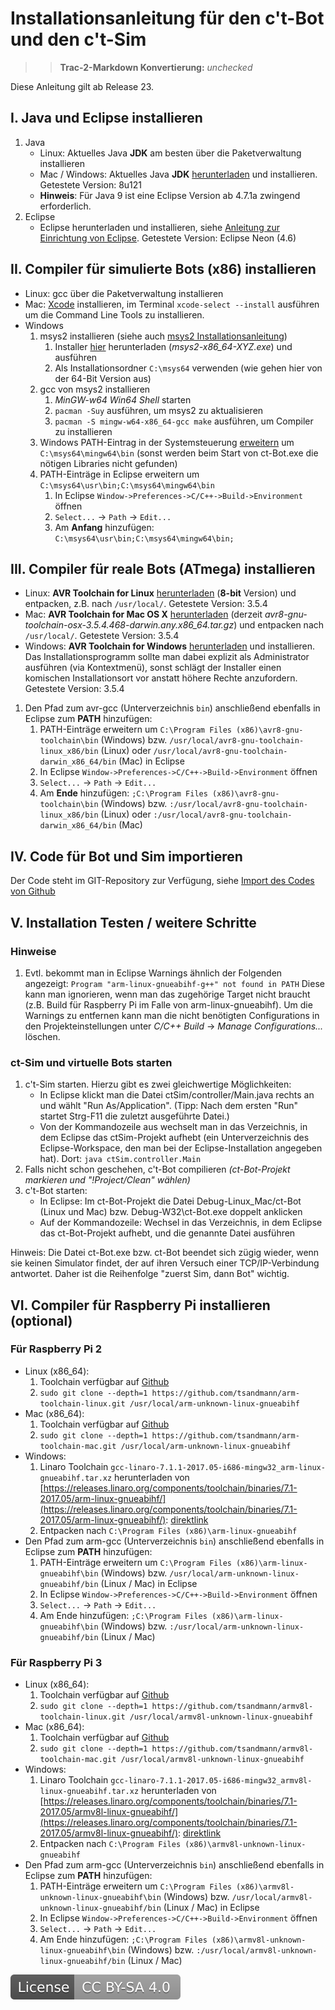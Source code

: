 # Installationsanleitung für den c't-Bot und den c't-Sim

>> **Trac-2-Markdown Konvertierung:** *unchecked*

Diese Anleitung gilt ab Release 23.

## I. Java und Eclipse installieren

1. Java
    * Linux: Aktuelles Java **JDK** am besten über die Paketverwaltung installieren
    * Mac / Windows: Aktuelles Java **JDK** [herunterladen](http://www.oracle.com/technetwork/java/javase/downloads/index.html) und installieren. Getestete Version: 8u121
    * **Hinweis**: Für Java 9 ist eine Eclipse Version ab 4.7.1a zwingend erforderlich.
1. Eclipse
    * Eclipse herunterladen und installieren, siehe [Anleitung zur Einrichtung von Eclipse](../EclipseInstallation/EclipseInstallation.md). Getestete Version: Eclipse Neon (4.6)

## II. Compiler für simulierte Bots (x86) installieren

* Linux: gcc über die Paketverwaltung installieren
* Mac: [Xcode](https://itunes.apple.com/de/app/xcode/id497799835?mt=12) installieren, im Terminal `xcode-select --install` ausführen um die Command Line Tools zu installieren.
* Windows
  1. msys2 installieren (siehe auch [msys2 Installationsanleitung](http://msys2.github.io))
     1. Installer [hier](http://msys2.github.io) herunterladen (*msys2-x86_64-*XYZ*.exe*) und ausführen
     1. Als Installationsordner `C:\msys64` verwenden (wie gehen hier von der 64-Bit Version aus)
  1. gcc von msys2 installieren
     1. *MinGW-w64 Win64 Shell* starten
     1. `pacman -Suy` ausführen, um msys2 zu aktualisieren
     1. `pacman -S mingw-w64-x86_64-gcc make` ausführen, um Compiler zu installieren
  1. Windows PATH-Eintrag in der Systemsteuerung [erweitern](http://techmixx.de/windows-10-umgebungsvariablen-bearbeiten/) um `C:\msys64\mingw64\bin` (sonst werden beim Start von ct-Bot.exe die nötigen Libraries nicht gefunden)
  1. PATH-Einträge in Eclipse erweitern um `C:\msys64\usr\bin;C:\msys64\mingw64\bin`
     1. In Eclipse `Window->Preferences->C/C++->Build->Environment` öffnen
     1. `Select...` -> `Path` -> `Edit...`
     1. Am **Anfang** hinzufügen: `C:\msys64\usr\bin;C:\msys64\mingw64\bin;`

## III. Compiler für reale Bots (ATmega) installieren

* Linux: **AVR Toolchain for Linux** [herunterladen](http://www.atmel.com/tools/ATMELAVRTOOLCHAINFORLINUX.aspx) (**8-bit** Version) und entpacken, z.B. nach `/usr/local/`. Getestete Version: 3.5.4
* Mac: **AVR Toolchain for Mac OS X** [herunterladen](http://distribute.atmel.no/tools/opensource/Atmel-AVR-GNU-Toolchain/3.5.4/) (derzeit *avr8-gnu-toolchain-osx-3.5.4.468-darwin.any.x86_64.tar.gz*) und entpacken nach `/usr/local/`. Getestete Version: 3.5.4
* Windows: **AVR Toolchain for Windows** [herunterladen](http://www.atmel.com/tools/ATMELAVRTOOLCHAINFORWINDOWS.aspx) und installieren. Das Installationsprogramm sollte man dabei explizit als Administrator ausführen (via Kontextmenü), sonst schlägt der Installer einen komischen Installationsort vor anstatt höhere Rechte anzufordern. Getestete Version: 3.5.4

1. Den Pfad zum avr-gcc (Unterverzeichnis `bin`) anschließend ebenfalls in Eclipse zum **PATH** hinzufügen:
   1. PATH-Einträge erweitern um `C:\Program Files (x86)\avr8-gnu-toolchain\bin` (Windows) bzw. `/usr/local/avr8-gnu-toolchain-linux_x86/bin` (Linux) oder `/usr/local/avr8-gnu-toolchain-darwin_x86_64/bin` (Mac) in Eclipse
   1. In Eclipse `Window->Preferences->C/C++->Build->Environment` öffnen
   1. `Select...` -> `Path` -> `Edit...`
   1. Am **Ende** hinzufügen: `;C:\Program Files (x86)\avr8-gnu-toolchain\bin` (Windows) bzw. `:/usr/local/avr8-gnu-toolchain-linux_x86/bin` (Linux) oder `:/usr/local/avr8-gnu-toolchain-darwin_x86_64/bin` (Mac)

## IV. Code für Bot und Sim importieren

Der Code steht im GIT-Repository zur Verfügung, siehe [Import des Codes von Github](../GITUndEclipse/GITUndEclipse.md)

## V. Installation Testen / weitere Schritte

### Hinweise

  1. Evtl. bekommt man in Eclipse Warnings ähnlich der Folgenden angezeigt: `Program "arm-linux-gnueabihf-g++" not found in PATH` Diese kann man ignorieren, wenn man das zugehörige Target nicht braucht (z.B. Build für Raspberry Pi im Falle von arm-linux-gnueabihf). Um die Warnings zu entfernen kann man die nicht benötigten Configurations in den Projekteinstellungen unter *C/C++ Build* -> *Manage Configurations...* löschen.

### ct-Sim und virtuelle Bots starten

1. c't-Sim starten. Hierzu gibt es zwei gleichwertige Möglichkeiten:
    * In Eclipse klickt man die Datei	ctSim/controller/Main.java rechts an und wählt "Run As/Application". (Tipp: Nach dem ersten "Run" startet Strg-F11 die zuletzt ausgeführte Datei.)
    * Von der Kommandozeile aus wechselt man in das Verzeichnis, in dem Eclipse das ctSim-Projekt aufhebt (ein Unterverzeichnis des Eclipse-Workspace, den man bei der Eclipse-Installation angegeben hat). Dort: `java ctSim.controller.Main`
1. Falls nicht schon geschehen, c't-Bot compilieren *(ct-Bot-Projekt markieren und "!Project/Clean" wählen)*
1. c't-Bot starten:
    * In Eclipse: Im ct-Bot-Projekt die Datei Debug-Linux_Mac/ct-Bot (Linux und Mac) bzw. Debug-W32\ct-Bot.exe doppelt anklicken
    * Auf der Kommandozeile: Wechsel in das Verzeichnis, in dem Eclipse das ct-Bot-Projekt aufhebt, und die genannte Datei ausführen

Hinweis: Die Datei ct-Bot.exe bzw. ct-Bot beendet sich zügig wieder, wenn sie keinen Simulator findet, der auf ihren Versuch einer TCP/IP-Verbindung antwortet. Daher ist die Reihenfolge "zuerst Sim, dann Bot" wichtig.

## VI. Compiler für Raspberry Pi installieren (optional)

### Für Raspberry Pi 2

* Linux (x86_64):
  1. Toolchain verfügbar auf [Github](https://github.com/tsandmann/arm-toolchain-linux)
  1. `sudo git clone --depth=1 https://github.com/tsandmann/arm-toolchain-linux.git /usr/local/arm-unknown-linux-gnueabihf`
* Mac (x86_64):
  1. Toolchain verfügbar auf [Github](https://github.com/tsandmann/arm-toolchain-mac)
  1. `sudo git clone --depth=1 https://github.com/tsandmann/arm-toolchain-mac.git /usr/local/arm-unknown-linux-gnueabihf`
* Windows:
  1. Linaro Toolchain `gcc-linaro-7.1.1-2017.05-i686-mingw32_arm-linux-gnueabihf.tar.xz` herunterladen von [https://releases.linaro.org/components/toolchain/binaries/7.1-2017.05/arm-linux-gnueabihf/](https://releases.linaro.org/components/toolchain/binaries/7.1-2017.05/arm-linux-gnueabihf/): [direktlink](https://releases.linaro.org/components/toolchain/binaries/7.1-2017.05/arm-linux-gnueabihf/gcc-linaro-7.1.1-2017.05-i686-mingw32_arm-linux-gnueabihf.tar.xz)
  1. Entpacken nach `C:\Program Files (x86)\arm-linux-gnueabihf`
* Den Pfad zum arm-gcc (Unterverzeichnis `bin`) anschließend ebenfalls in Eclipse zum **PATH** hinzufügen:
   1. PATH-Einträge erweitern um `C:\Program Files (x86)\arm-linux-gnueabihf\bin` (Windows) bzw. `/usr/local/arm-unknown-linux-gnueabihf/bin` (Linux / Mac) in Eclipse
   1. In Eclipse `Window->Preferences->C/C++->Build->Environment` öffnen
   1. `Select...` -> `Path` -> `Edit...`
   1. Am Ende hinzufügen: `;C:\Program Files (x86)\arm-linux-gnueabihf\bin` (Windows) bzw. `:/usr/local/arm-unknown-linux-gnueabihf/bin` (Linux / Mac)

### Für Raspberry Pi 3

* Linux (x86_64):
  1. Toolchain verfügbar auf [Github](https://github.com/tsandmann/armv8l-toolchain-linux)
  1. `sudo git clone --depth=1 https://github.com/tsandmann/armv8l-toolchain-linux.git /usr/local/armv8l-unknown-linux-gnueabihf`
* Mac (x86_64):
  1. Toolchain verfügbar auf [Github](https://github.com/tsandmann/armv8l-toolchain-mac)
  1. `sudo git clone --depth=1 https://github.com/tsandmann/armv8l-toolchain-mac.git /usr/local/armv8l-unknown-linux-gnueabihf`
* Windows:
  1. Linaro Toolchain `gcc-linaro-7.1.1-2017.05-i686-mingw32_armv8l-linux-gnueabihf.tar.xz` herunterladen von [https://releases.linaro.org/components/toolchain/binaries/7.1-2017.05/armv8l-linux-gnueabihf/](https://releases.linaro.org/components/toolchain/binaries/7.1-2017.05/armv8l-linux-gnueabihf/): [direktlink](https://releases.linaro.org/components/toolchain/binaries/7.1-2017.05/armv8l-linux-gnueabihf/gcc-linaro-7.1.1-2017.05-i686-mingw32_armv8l-linux-gnueabihf.tar.xz)
  1. Entpacken nach `C:\Program Files (x86)\armv8l-unknown-linux-gnueabihf`
* Den Pfad zum arm-gcc (Unterverzeichnis `bin`) anschließend ebenfalls in Eclipse zum **PATH** hinzufügen:
   1. PATH-Einträge erweitern um `C:\Program Files (x86)\armv8l-unknown-linux-gnueabihf\bin` (Windows) bzw. `/usr/local/armv8l-unknown-linux-gnueabihf/bin` (Linux / Mac) in Eclipse
   1. In Eclipse `Window->Preferences->C/C++->Build->Environment` öffnen
   1. `Select...` -> `Path` -> `Edit...`
   1. Am Ende hinzufügen: `;C:\Program Files (x86)\armv8l-unknown-linux-gnueabihf\bin` (Windows) bzw. `:/usr/local/armv8l-unknown-linux-gnueabihf/bin` (Linux / Mac)

[![License: CC BY-SA 4.0](../../License.svg)](https://creativecommons.org/licenses/by-sa/4.0/)
